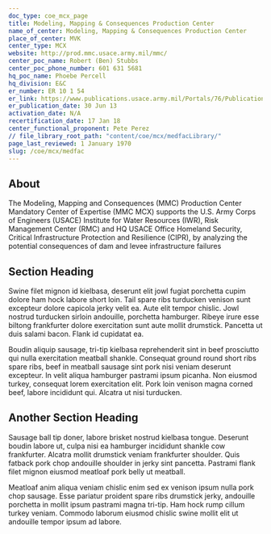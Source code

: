 ```yaml
---
doc_type: coe_mcx_page 
title: Modeling, Mapping & Consequences Production Center
name_of_center: Modeling, Mapping & Consequences Production Center
place_of_center: MVK
center_type: MCX
website: http://prod.mmc.usace.army.mil/mmc/
center_poc_name: Robert (Ben) Stubbs
center_poc_phone_number: 601 631 5681
hq_poc_name: Phoebe Percell
hq_division: E&C
er_number: ER 10 1 54
er_link: https://www.publications.usace.army.mil/Portals/76/Publications/EngineerRegulations/ER_10 1 54.pdf?ver=jfo8T2wlscv3szoHOpvoBQ%3d%3d
er_publication_date: 30 Jun 13
activation_date: N/A
recertification_date: 17 Jan 18
center_functional_proponent: Pete Perez
// file_library_root_path: "content/coe/mcx/medfacLibrary/" 
page_last_reviewed: 1 January 1970 
slug: /coe/mcx/medfac
---
```


## About 

The Modeling, Mapping and Consequences (MMC) Production Center Mandatory Center of Expertise (MMC MCX) supports the U.S. Army Corps of Engineers (USACE) Institute for Water Resources (IWR), Risk Management Center (RMC) and HQ USACE Office Homeland Security, Critical Infrastructure Protection and Resilience (CIPR), by analyzing the potential consequences of dam and levee infrastructure failures 

 ## Section Heading 

 Swine filet mignon id kielbasa, deserunt elit jowl fugiat porchetta cupim dolore ham hock labore short loin. Tail spare ribs turducken venison sunt excepteur dolore capicola jerky velit ea. Aute elit tempor chislic. Jowl nostrud turducken sirloin andouille, porchetta hamburger. Ribeye irure esse biltong frankfurter dolore exercitation sunt aute mollit drumstick. Pancetta ut duis salami bacon. Flank id cupidatat ea. 

 Boudin aliquip sausage, tri-tip kielbasa reprehenderit sint in beef prosciutto qui nulla exercitation meatball shankle. Consequat ground round short ribs spare ribs, beef in meatball sausage sint pork nisi veniam deserunt excepteur. In velit aliqua hamburger pastrami ipsum picanha. Non eiusmod turkey, consequat lorem exercitation elit. Pork loin venison magna corned beef, labore incididunt qui. Alcatra ut nisi turducken. 

 ## Another Section Heading 

 Sausage ball tip doner, labore brisket nostrud kielbasa tongue. Deserunt boudin labore ut, culpa nisi ea hamburger incididunt shankle cow frankfurter. Alcatra mollit drumstick veniam frankfurter shoulder. Quis fatback pork chop andouille shoulder in jerky sint pancetta. Pastrami flank filet mignon eiusmod meatloaf pork belly ut meatball. 

 Meatloaf anim aliqua veniam chislic enim sed ex venison ipsum nulla pork chop sausage. Esse pariatur proident spare ribs drumstick jerky, andouille porchetta in mollit ipsum pastrami magna tri-tip. Ham hock rump cillum turkey veniam. Commodo laborum eiusmod chislic swine mollit elit ut andouille tempor ipsum ad labore. 

